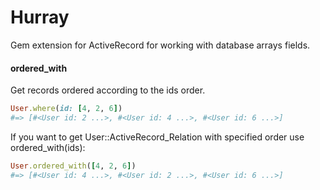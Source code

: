 # Hurray

Gem extension for ActiveRecord for working with database arrays fields.


#### ordered_with

Get records ordered according to the ids order.<br />

``` ruby
User.where(id: [4, 2, 6])
#=> [#<User id: 2 ...>, #<User id: 4 ...>, #<User id: 6 ...>]
```

If you want to get User::ActiveRecord_Relation with specified order use ordered_with(ids):

``` ruby
User.ordered_with([4, 2, 6])
#=> [#<User id: 4 ...>, #<User id: 2 ...>, #<User id: 6 ...>]
```

